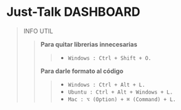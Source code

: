 # Just-Talk DASHBOARD
>INFO UTIL
>>**Para quitar librerias innecesarias** 
>>>- `Windows : Ctrl + Shift + O.`
>>
>>**Para darle formato al código**
>>>- `Windows : Ctrl + Alt + L.`
>>>- `Ubuntu : Ctrl + Alt + Windows + L.`
>>>- `Mac : ⌥ (Option) + ⌘ (Command) + L.`

